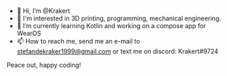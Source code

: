 - 👋 Hi, I’m @Krakert
- 👀 I'm interested in 3D printing, programming, mechanical engineering.
- 🌱 I’m currently learning Kotlin and working on a compose app for WearOS
- 📫 How to reach me, send me an e-mail to stefandekraker1999@gmail.com or text me on discord: Krakert#9724

Peace out, happy coding!

<!---
Krakert/Krakert is a ✨ special ✨ repository because its `README.md` (this file) appears on your GitHub profile.
You can click the Preview link to take a look at your changes.
--->
